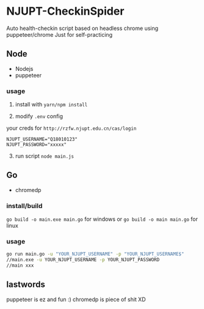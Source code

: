 # NJUPT-CheckinSpider

Auto health-checkin script based on headless chrome using puppeteer/chrome
Just for self-practicing


## Node

* Nodejs 
* puppeteer

### usage

1. install with `yarn/npm install`

2. modify `.env` config

your creds for `http://rzfw.njupt.edu.cn/cas/login`
```
NJUPT_USERNAME="Q18010123"  
NJUPT_PASSWORD="xxxxx"
```

3. run script `node main.js`


## Go

* chromedp

### install/build


`go build -o main.exe main.go` for windows or `go build -o main main.go` for linux

### usage

```cmd
go run main.go -u "YOUR_NJUPT_USERNAME" -p "YOUR_NJUPT_USERNAME$"
//main.exe -u YOUR_NJUPT_USERNAME -p YOUR_NJUPT_PASSWORD
//main xxx
```

## lastwords


puppeteer is ez and fun :) 
chromedp is piece of shit XD
